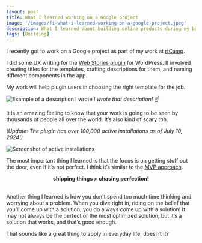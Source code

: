 ```yaml
---
layout: post
title: What I learned working on a Google project
image: '/images/fi-what-i-learned-working-on-a-google-project.jpeg'
description: What I learned about building online products during my brief stint on a Google Project
tags: [Building]
---
```


I recently got to work on a Google project as part of my work at [rtCamp](https://rtcamp.com/). 

I did some UX writing for the [Web Stories plugin](https://wordpress.org/plugins/web-stories/) for WordPress. It involved creating titles for the templates, crafting descriptions for them, and naming different components in the app. 

My work will help plugin users in choosing the right template for the job.

![Example of a description I wrote]({{site.baseurl}}/images/web-stories-template-descriptions.jpeg)
*I wrote that description! ☝️*

It is an amazing feeling to know that your work is going to be seen by thousands of people all over the world. It’s also kind of scary tbh. 

*(Update: The plugin has over 100,000 active installations as of July 10, 2024!)*

![Screenshot of active installations]({{site.baseurl}}/images/web-stories-active-installations.jpeg)

The most important thing I learned is that the focus is on getting stuff out the door, even if it’s not perfect. I think it’s similar to the [MVP approach](https://en.wikipedia.org/wiki/Minimum_viable_product#Minimum_viable_brand_(MVB)).

<center><strong>shipping things > chasing perfection!</strong></center><br>

Another thing I learned is how you don't spend too much time thinking and worrying about a problem. When you dive right in, riding on the belief that you’ll come up with a solution, you do always come up with a solution! It may not always be the perfect or the most optimized solution, but it’s a solution that works, and that’s good enough.

That sounds like a great thing to apply in everyday life, doesn’t it?
